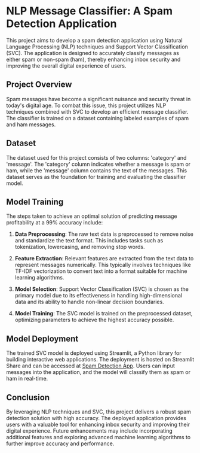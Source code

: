# NLP Message Classifier: A Spam Detection Application

This project aims to develop a spam detection application using Natural Language Processing (NLP) techniques and Support Vector Classification (SVC). The application is designed to accurately classify messages as either spam or non-spam (ham), thereby enhancing inbox security and improving the overall digital experience of users.

## Project Overview

Spam messages have become a significant nuisance and security threat in today's digital age. To combat this issue, this project utilizes NLP techniques combined with SVC to develop an efficient message classifier. The classifier is trained on a dataset containing labeled examples of spam and ham messages.

## Dataset

The dataset used for this project consists of two columns: 'category' and 'message'. The 'category' column indicates whether a message is spam or ham, while the 'message' column contains the text of the messages. This dataset serves as the foundation for training and evaluating the classifier model.

## Model Training

The steps taken to achieve an optimal solution of predicting message profitability at a 99% accuracy include:

1. **Data Preprocessing**: The raw text data is preprocessed to remove noise and standardize the text format. This includes tasks such as tokenization, lowercasing, and removing stop words.

2. **Feature Extraction**: Relevant features are extracted from the text data to represent messages numerically. This typically involves techniques like TF-IDF vectorization to convert text into a format suitable for machine learning algorithms.

3. **Model Selection**: Support Vector Classification (SVC) is chosen as the primary model due to its effectiveness in handling high-dimensional data and its ability to handle non-linear decision boundaries.

4. **Model Training**: The SVC model is trained on the preprocessed dataset, optimizing parameters to achieve the highest accuracy possible.

## Model Deployment

The trained SVC model is deployed using Streamlit, a Python library for building interactive web applications. The deployment is hosted on Streamlit Share and can be accessed at [Spam Detection App](https://spamtextnlp-project.streamlit.app/). Users can input messages into the application, and the model will classify them as spam or ham in real-time.

## Conclusion

By leveraging NLP techniques and SVC, this project delivers a robust spam detection solution with high accuracy. The deployed application provides users with a valuable tool for enhancing inbox security and improving their digital experience. Future enhancements may include incorporating additional features and exploring advanced machine learning algorithms to further improve accuracy and performance.
